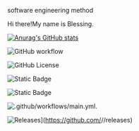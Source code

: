 software engineering method


Hi there!My name is Blessing.

[![Anurag's GitHub stats](https://github-readme-stats.vercel.app/api?username=BlessingAyoola)](https://github.com/anuraghazra/github-readme-stats)


![GitHub workflow](https://github.com/BlessingAyoola/sem/actions/workflows/main.yml/badge.svg)

![GitHub License](https://img.shields.io/github/license/Build/passing)

![Static Badge](https://img.shields.io/badge/Build%20passing-green?style=flat&logoColor=black&labelColor=black&color=green)


![Static Badge](https://img.shields.io/badge/Licence%20Apache-2.0-green?style=flat&logoColor=black&labelColor=black&color=green)

![.github/workflows/main.yml.](https://github.com/BlessingAyoola/sem/actions/workflows/main.yml/badge.svg)

![Releases](https://img.shields.io/github/release/<BlessingAyoola>/<sem>/all.svg?style=flat-square)](https://github.com/<blessingayoola>/<sem>/releases)








